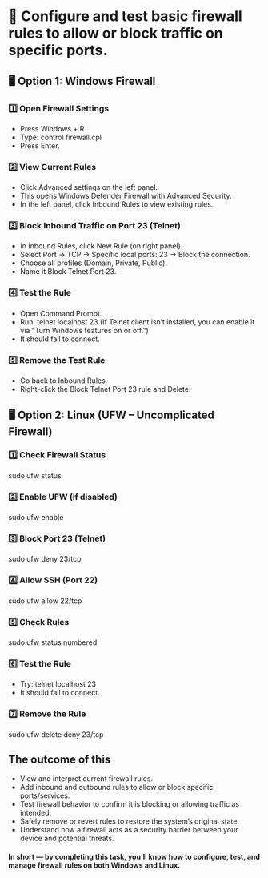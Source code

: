 # 🎯 Configure and test basic firewall rules to allow or block traffic on specific ports.


## 🖥 Option 1: Windows Firewall


### 1️⃣ Open Firewall Settings
- Press Windows + R
- Type: control firewall.cpl
- Press Enter.

### 2️⃣ View Current Rules
- Click Advanced settings on the left panel.
- This opens Windows Defender Firewall with Advanced Security.
- In the left panel, click Inbound Rules to view existing rules.

### 3️⃣ Block Inbound Traffic on Port 23 (Telnet)
- In Inbound Rules, click New Rule (on right panel).
- Select Port → TCP → Specific local ports: 23 → Block the connection.
- Choose all profiles (Domain, Private, Public).
- Name it Block Telnet Port 23.

### 4️⃣ Test the Rule
- Open Command Prompt.
- Run: telnet localhost 23 (If Telnet client isn’t installed, you can enable it via “Turn Windows features on or off.”)
- It should fail to connect.

### 5️⃣ Remove the Test Rule
- Go back to Inbound Rules.
- Right-click the Block Telnet Port 23 rule and Delete.


## 🖥 Option 2: Linux (UFW – Uncomplicated Firewall)

### 1️⃣ Check Firewall Status
sudo ufw status

### 2️⃣ Enable UFW (if disabled)
sudo ufw enable

### 3️⃣ Block Port 23 (Telnet)
sudo ufw deny 23/tcp

### 4️⃣ Allow SSH (Port 22)
sudo ufw allow 22/tcp

### 5️⃣ Check Rules
sudo ufw status numbered

### 6️⃣ Test the Rule
- Try: telnet localhost 23
- It should fail to connect.

### 7️⃣ Remove the Rule
sudo ufw delete deny 23/tcp

## The outcome of this
- View and interpret current firewall rules.
- Add inbound and outbound rules to allow or block specific ports/services.
- Test firewall behavior to confirm it is blocking or allowing traffic as intended.
- Safely remove or revert rules to restore the system’s original state.
- Understand how a firewall acts as a security barrier between your device and potential threats.

#### In short — by completing this task, you’ll know how to configure, test, and manage firewall rules on both Windows and Linux.




